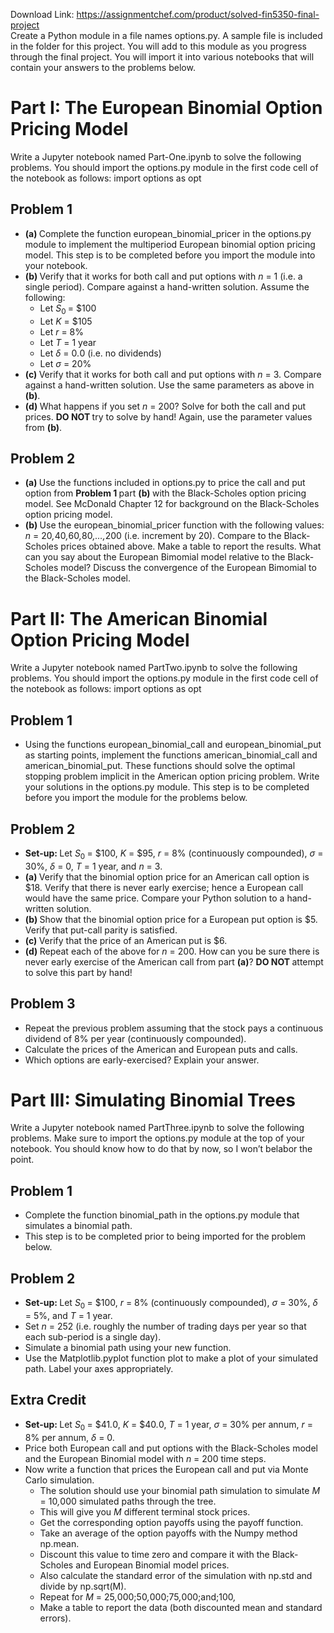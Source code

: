 Download Link: https://assignmentchef.com/product/solved-fin5350-final-project
<br>
Create a Python module in a file names options.py. A sample file is included in the folder for this project. You will add to this module as you progress through the final project. You will import it into various notebooks that will contain your answers to the problems below.

<h1>Part I: The European Binomial Option Pricing Model</h1>

Write a Jupyter notebook named Part-One.ipynb to solve the following problems. You should import the options.py module in the first code cell of the notebook as follows: import options as opt

<h2>Problem 1</h2>

<ul>

 <li><strong>(a) </strong>Complete the function european_binomial_pricer in the options.py module to implement the multiperiod European binomial option pricing model. This step is to be completed before you import the module into your notebook.</li>

 <li><strong>(b) </strong>Verify that it works for both call and put options with <em>n </em>= 1 (i.e. a single period). Compare against a hand-written solution. Assume the following:

  <ul>

   <li>Let <em>S</em><sub>0 </sub>= $100</li>

   <li>Let <em>K </em>= $105</li>

   <li>Let <em>r </em>= 8%</li>

   <li>Let <em>T </em>= 1 year</li>

   <li>Let <em>δ </em>= 0<em>.</em>0 (i.e. no dividends)</li>

   <li>Let <em>σ </em>= 20%</li>

  </ul></li>

 <li><strong>(c) </strong>Verify that it works for both call and put options with <em>n </em>= 3. Compare against a hand-written solution. Use the same parameters as above in <strong>(b)</strong>.</li>

 <li><strong>(d) </strong>What happens if you set <em>n </em>= 200? Solve for both the call and put prices. <strong>DO NOT </strong>try to solve by hand! Again, use the parameter values from <strong>(b)</strong>.</li>

</ul>

<h2>Problem 2</h2>

<ul>

 <li><strong>(a) </strong>Use the functions included in options.py to price the call and put option from <strong>Problem 1 </strong>part <strong>(b) </strong>with the Black-Scholes option pricing model. See McDonald Chapter 12 for background on the Black-Scholes option pricing model.</li>

 <li><strong>(b) </strong>Use the european_binomial_pricer function with the following values: <em>n </em>= 20<em>,</em>40<em>,</em>60<em>,</em>80<em>,…,</em>200 (i.e. increment by 20). Compare to the Black-Scholes prices obtained above. Make a table to report the results. What can you say about the European Bimomial model relative to the Black-Scholes model? Discuss the convergence of the European Bimomial to the Black-Scholes model.</li>

</ul>

<h1>Part II: The American Binomial Option Pricing Model</h1>

Write a Jupyter notebook named PartTwo.ipynb to solve the following problems. You should import the options.py module in the first code cell of the notebook as follows: import options as opt

<h2>Problem 1</h2>

<ul>

 <li>Using the functions european_binomial_call and european_binomial_put as starting points, implement the functions american_binomial_call and american_binomial_put. These functions should solve the optimal stopping problem implicit in the American option pricing problem. Write your solutions in the options.py module. This step is to be completed before you import the module for the problems below.</li>

</ul>

<h2>Problem 2</h2>

<ul>

 <li><strong>Set-up: </strong>Let <em>S</em><sub>0 </sub>= $100, <em>K </em>= $95, <em>r </em>= 8% (continuously compounded), <em>σ </em>= 30%, <em>δ </em>= 0, <em>T </em>= 1 year, and <em>n </em>= 3.</li>

 <li><strong>(a) </strong>Verify that the binomial option price for an American call option is $18<em>.</em> Verify that there is never early exercise; hence a European call would have the same price. Compare your Python solution to a hand-written solution.</li>

 <li><strong>(b) </strong>Show that the binomial option price for a European put option is $5<em>.</em> Verify that put-call parity is satisfied.</li>

 <li><strong>(c) </strong>Verify that the price of an American put is $6<em>.</em></li>

 <li><strong>(d) </strong>Repeat each of the above for <em>n </em>= 200. How can you be sure there is never early exercise of the American call from part <strong>(a)</strong>? <strong>DO NOT </strong>attempt to solve this part by hand!</li>

</ul>

<h2>Problem 3</h2>

<ul>

 <li>Repeat the previous problem assuming that the stock pays a continuous dividend of 8% per year (continuously compounded).</li>

 <li>Calculate the prices of the American and European puts and calls.</li>

 <li>Which options are early-exercised? Explain your answer.</li>

</ul>

<h1>Part III: Simulating Binomial Trees</h1>

Write a Jupyter notebook named PartThree.ipynb to solve the following problems. Make sure to import the options.py module at the top of your notebook. You should know how to do that by now, so I won’t belabor the point.

<h2>Problem 1</h2>

<ul>

 <li>Complete the function binomial_path in the options.py module that simulates a binomial path.</li>

 <li>This step is to be completed prior to being imported for the problem below.</li>

</ul>

<h2>Problem 2</h2>

<ul>

 <li><strong>Set-up: </strong>Let <em>S</em><sub>0 </sub>= $100, <em>r </em>= 8% (continuously compounded), <em>σ </em>= 30%, <em>δ </em>= 5%, and <em>T </em>= 1 year.</li>

 <li>Set <em>n </em>= 252 (i.e. roughly the number of trading days per year so that each sub-period is a single day).</li>

 <li>Simulate a binomial path using your new function.</li>

 <li>Use the Matplotlib.pyplot function plot to make a plot of your simulated path. Label your axes appropriately.</li>

</ul>

<h2>Extra Credit</h2>

<ul>

 <li><strong>Set-up: </strong>Let <em>S</em><sub>0 </sub>= $41<em>.</em>0, <em>K </em>= $40<em>.</em>0, <em>T </em>= 1 year, <em>σ </em>= 30% per annum, <em>r </em>= 8% per annum, <em>δ </em>= 0.</li>

 <li>Price both European call and put options with the Black-Scholes model and the European Binomial model with <em>n </em>= 200 time steps.</li>

 <li>Now write a function that prices the European call and put via Monte Carlo simulation.

  <ul>

   <li>The solution should use your binomial path simulation to simulate <em>M </em>= 10<em>,</em>000 simulated paths through the tree.</li>

   <li>This will give you <em>M </em>different terminal stock prices.</li>

   <li>Get the corresponding option payoffs using the payoff function.</li>

   <li>Take an average of the option payoffs with the Numpy method np.mean.</li>

   <li>Discount this value to time zero and compare it with the Black-Scholes and European Binomial model prices.</li>

   <li>Also calculate the standard error of the simulation with np.std and divide by np.sqrt(M).</li>

   <li>Repeat for <em>M </em>= 25<em>,</em>000;50<em>,</em>000;75<em>,</em>000;and;100<em>,</em></li>

   <li>Make a table to report the data (both discounted mean and standard errors).</li>

  </ul></li>

</ul>